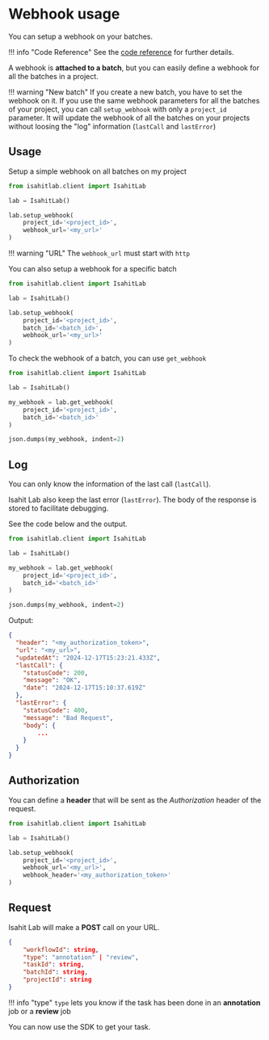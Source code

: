 # Webhook usage

You can setup a webhook on your batches.

!!! info "Code Reference"
    See the [code reference](../webhook.md) for further details.

A webhook is **attached to a batch**, but you can easily define a webhook for all the batches in a project.

!!! warning "New batch"
    If you create a new batch, you have to set the webhook on it. If you use the same webhook parameters for all the batches of your project,
    you can call `setup_webhook` with only a `project_id` parameter. It will update the webhook of all the batches on your projects without loosing
    the "log" information (`lastCall` and `lastError`)

## Usage

Setup a simple webhook on all batches on my project

```python
from isahitlab.client import IsahitLab

lab = IsahitLab()

lab.setup_webhook(
    project_id='<project_id>',
    webhook_url='<my_url>'
)
```

!!! warning "URL"
    The `webhook_url` must start with `http`

You can also setup a webhook for a specific batch

```python
from isahitlab.client import IsahitLab

lab = IsahitLab()

lab.setup_webhook(
    project_id='<project_id>',
    batch_id='<batch_id>',
    webhook_url='<my_url>'
)
```

To check the webhook of a batch, you can use `get_webhook`

```python
from isahitlab.client import IsahitLab

lab = IsahitLab()

my_webhook = lab.get_webhook(
    project_id='<project_id>',
    batch_id='<batch_id>'
)

json.dumps(my_webhook, indent=2)

```

## Log

You can only know the information of the last call (`lastCall`). 

Isahit Lab also keep the last error (`lastError`).
The body of the response is stored to facilitate debugging.

See the code below and the output.

```python
from isahitlab.client import IsahitLab

lab = IsahitLab()

my_webhook = lab.get_webhook(
    project_id='<project_id>',
    batch_id='<batch_id>'
)

json.dumps(my_webhook, indent=2)

```

Output:

```json
{
  "header": "<my_authorization_token>",
  "url": "<my_url>",
  "updatedAt": "2024-12-17T15:23:21.433Z",
  "lastCall": {
    "statusCode": 200,
    "message": "OK",
    "date": "2024-12-17T15:10:37.619Z"
  },
  "lastError": {
    "statusCode": 400,
    "message": "Bad Request",
    "body": {
        ...
    }
  }
}
```

## Authorization

You can define a **header** that will be sent as the _Authorization_ header of the request.

```python
from isahitlab.client import IsahitLab

lab = IsahitLab()

lab.setup_webhook(
    project_id='<project_id>',
    webhook_url='<my_url>',
    webhook_header='<my_authorization_token>'
)
```

## Request

Isahit Lab will make a **POST** call on your URL.

```json
{
    "workflowId": string,
    "type": "annotation" | "review",
    "taskId": string,
    "batchId": string,
    "projectId": string
}
```

!!! info "type"
    `type` lets you know if the task has been done in an **annotation** job or a **review** job

You can now use the SDK to get your task.
